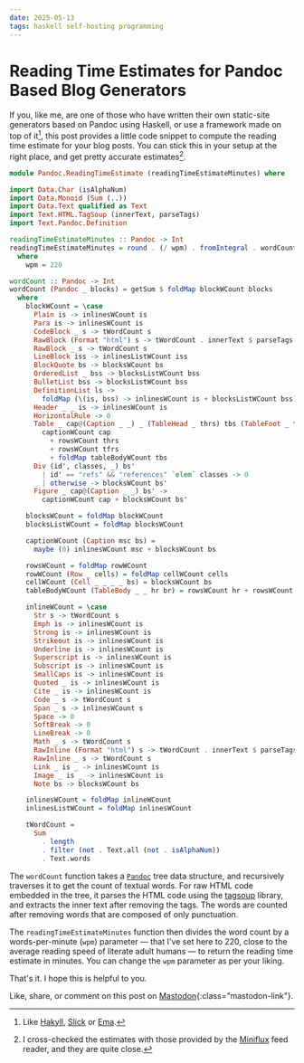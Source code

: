 ```yaml
---
date: 2025-05-13
tags: haskell self-hosting programming
---
```


# Reading Time Estimates for Pandoc Based Blog Generators

If you, like me, are one of those who have written their own static-site generators based on Pandoc using Haskell, or use a framework made on top of it[^1], this post provides a little code snippet to compute the reading time estimate for your blog posts. You can stick this in your setup at the right place, and get pretty accurate estimates[^2].

[^1]: Like [Hakyll](https://jaspervdj.be/hakyll/), [Slick](https://github.com/ChrisPenner/slick) or [Ema](https://ema.srid.ca/).

[^2]: I cross-checked the estimates with those provided by the [Miniflux](https://miniflux.app/) feed reader, and they are quite close.

```haskell
module Pandoc.ReadingTimeEstimate (readingTimeEstimateMinutes) where

import Data.Char (isAlphaNum)
import Data.Monoid (Sum (..))
import Data.Text qualified as Text
import Text.HTML.TagSoup (innerText, parseTags)
import Text.Pandoc.Definition

readingTimeEstimateMinutes :: Pandoc -> Int
readingTimeEstimateMinutes = round . (/ wpm) . fromIntegral . wordCount
  where
    wpm = 220

wordCount :: Pandoc -> Int
wordCount (Pandoc _ blocks) = getSum $ foldMap blockWCount blocks
  where
    blockWCount = \case
      Plain is -> inlinesWCount is
      Para is -> inlinesWCount is
      CodeBlock _ s -> tWordCount s
      RawBlock (Format "html") s -> tWordCount . innerText $ parseTags s
      RawBlock _ s -> tWordCount s
      LineBlock iss -> inlinesListWCount iss
      BlockQuote bs -> blocksWCount bs
      OrderedList _ bss -> blocksListWCount bss
      BulletList bss -> blocksListWCount bss
      DefinitionList ls ->
        foldMap (\(is, bss) -> inlinesWCount is + blocksListWCount bss) ls
      Header _ _ is -> inlinesWCount is
      HorizontalRule -> 0
      Table _ cap@(Caption _ _) _ (TableHead _ thrs) tbs (TableFoot _ tfrs) ->
        captionWCount cap
          + rowsWCount thrs
          + rowsWCount tfrs
          + foldMap tableBodyWCount tbs
      Div (id', classes, _) bs'
        | id' == "refs" && "references" `elem` classes -> 0
        | otherwise -> blocksWCount bs'
      Figure _ cap@(Caption _ _) bs' ->
        captionWCount cap + blocksWCount bs'

    blocksWCount = foldMap blockWCount
    blocksListWCount = foldMap blocksWCount

    captionWCount (Caption msc bs) =
      maybe (0) inlinesWCount msc + blocksWCount bs

    rowsWCount = foldMap rowWCount
    rowWCount (Row _ cells) = foldMap cellWCount cells
    cellWCount (Cell _ _ _ _ bs) = blocksWCount bs
    tableBodyWCount (TableBody _ _ hr br) = rowsWCount hr + rowsWCount br

    inlineWCount = \case
      Str s -> tWordCount s
      Emph is -> inlinesWCount is
      Strong is -> inlinesWCount is
      Strikeout is -> inlinesWCount is
      Underline is -> inlinesWCount is
      Superscript is -> inlinesWCount is
      Subscript is -> inlinesWCount is
      SmallCaps is -> inlinesWCount is
      Quoted _ is -> inlinesWCount is
      Cite _ is -> inlinesWCount is
      Code _ s -> tWordCount s
      Span _ s -> inlinesWCount s
      Space -> 0
      SoftBreak -> 0
      LineBreak -> 0
      Math _ s -> tWordCount s
      RawInline (Format "html") s -> tWordCount . innerText $ parseTags s
      RawInline _ s -> tWordCount s
      Link _ is _ -> inlinesWCount is
      Image _ is _ -> inlinesWCount is
      Note bs -> blocksWCount bs

    inlinesWCount = foldMap inlineWCount
    inlinesListWCount = foldMap inlinesWCount

    tWordCount =
      Sum
        . length
        . filter (not . Text.all (not . isAlphaNum))
        . Text.words
```

The `wordCount` function takes a [`Pandoc`](https://hackage.haskell.org/package/pandoc-types/docs/Text-Pandoc-Definition.html#t:Pandoc) tree data structure, and recursively traverses it to get the count of textual words. For raw HTML code embedded in the tree, it parses the HTML code using the [tagsoup](https://github.com/ndmitchell/tagsoup) library, and extracts the inner text after removing the tags. The words are counted after removing words that are composed of only punctuation.

The `readingTimeEstimateMinutes` function then divides the word count by a words-per-minute (`wpm`) parameter — that I've set here to 220, close to the average reading speed of literate adult humans — to return the reading time estimate in minutes. You can change the `wpm` parameter as per your liking.

That's it. I hope this is helpful to you.

Like, share, or comment on this post on [Mastodon](https://fantastic.earth/@abnv/114501531258312548){:class="mastodon-link"}.

